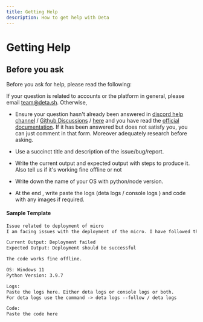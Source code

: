 ```yaml
---
title: Getting Help
description: How to get help with Deta
---
```


# Getting Help

## **Before you ask**
Before you ask for help, please read the following:

If your question is related to accounts or the platform in general, please email <a href="mailto:team@deta.sh">team@deta.sh</a>.
Otherwise,

- Ensure your question hasn't already been answered in [discord help channel](https://go.deta.dev/discord) / [Github Discussions](https://github.com/orgs/deta/discussions) / [here](/faq) and you have read the [official documentation](https://docs.deta.sh). If it has been answered but does not satisfy you, you can just comment in that form. Moreover adequately research before asking.

- Use a succinct title and description of the issue/bug/report.

- Write the current output and expected output with steps to produce it. Also tell us if it's working fine offline or not

- Write down the name of your OS with python/node version.

- At the end , write paste the logs (deta logs / console logs ) and code with any images if required.

#### **Sample Template**

```txt title="Sample Template"
Issue related to deployment of micro
I am facing issues with the deployment of the micro. I have followed the steps mentioned in the docs but still, I am facing issues. I have attached the logs and code below.

Current Output: Deployment failed
Expected Output: Deployment should be successful

The code works fine offline.

OS: Windows 11
Python Version: 3.9.7

Logs:
Paste the logs here. Either deta logs or console logs or both.
For deta logs use the command -> deta logs --follow / deta logs

Code:
Paste the code here
```